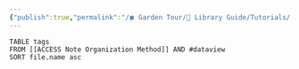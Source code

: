 ```yaml
---
{"publish":true,"permalink":"/🍀 Garden Tour/🧰 Library Guide/Tutorials/Index of this library's ACCESS folder index.md","title":"Index of this library's ACCESS folder index","created":"2022-06-23","modified":"2023-03-14","published":"2025-07-09T10:55:49.962+08:00","tags":["dataview"],"cssclasses":""}
---
```


```dataview
TABLE tags
FROM [[ACCESS Note Organization Method]] AND #dataview
SORT file.name asc
``` 
